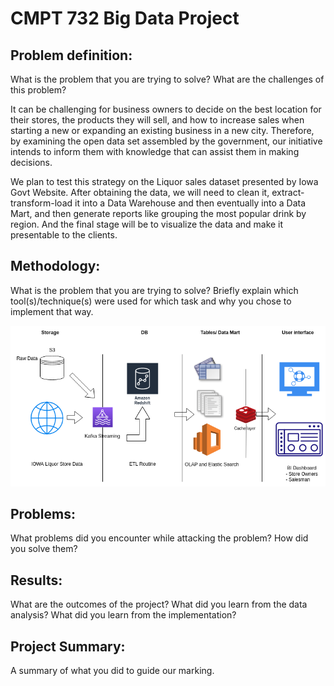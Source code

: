 # CMPT 732 Big Data Project

## Problem definition: 
What is the problem that you are trying to solve? What are the challenges of this problem?

It can be challenging for business owners to decide on the best location for their
stores, the products they will sell, and how to increase sales when starting a new or
expanding an existing business in a new city.
Therefore, by examining the open data set assembled by the government, our
initiative intends to inform them with knowledge that can assist them in making
decisions.

We plan to test this strategy on the Liquor sales dataset presented by Iowa Govt
Website. After obtaining the data, we will need to clean it, extract-transform-load it into a Data Warehouse and then eventually into a Data Mart, and then generate reports like grouping the most popular drink by region. And the final stage will be to visualize the data and make it presentable to the clients.

## Methodology: 
What is the problem that you are trying to solve? Briefly explain which tool(s)/technique(s) were used for which task and why you chose to implement that way.

![Alt text](./project_design.png)
## Problems: 
What problems did you encounter while attacking the problem? How did you solve them?
## Results: 
What are the outcomes of the project? What did you learn from the data analysis? What did you learn from the implementation?
## Project Summary: 
A summary of what you did to guide our marking. 
